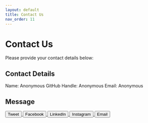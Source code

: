 ```yaml
---
layout: default
title: Contact Us
nav_order: 11
---
```


# Contact Us

Please provide your contact details below:

## Contact Details

Name: Anonymous
GitHub Handle: Anonymous
Email: Anonymous

## Message



<div>
  <a href="https://twitter.com/intent/tweet?text=%0A" target="_blank">
    <button>Tweet</button>
  </a>
  <a href="https://www.facebook.com/sharer/sharer.php?u=&title=&quote=" target="_blank">
    <button>Facebook</button>
  </a>
  <a href="https://www.linkedin.com/shareArticle?mini=true&title=&summary=" target="_blank">
    <button>LinkedIn</button>
  </a>
  <a href="https://www.instagram.com/?text=%0A" target="_blank">
    <button>Instagram</button>
  </a>
  <a href="mailto:?subject=&body=" target="_blank">
    <button>Email</button>
  </a>
</div>

